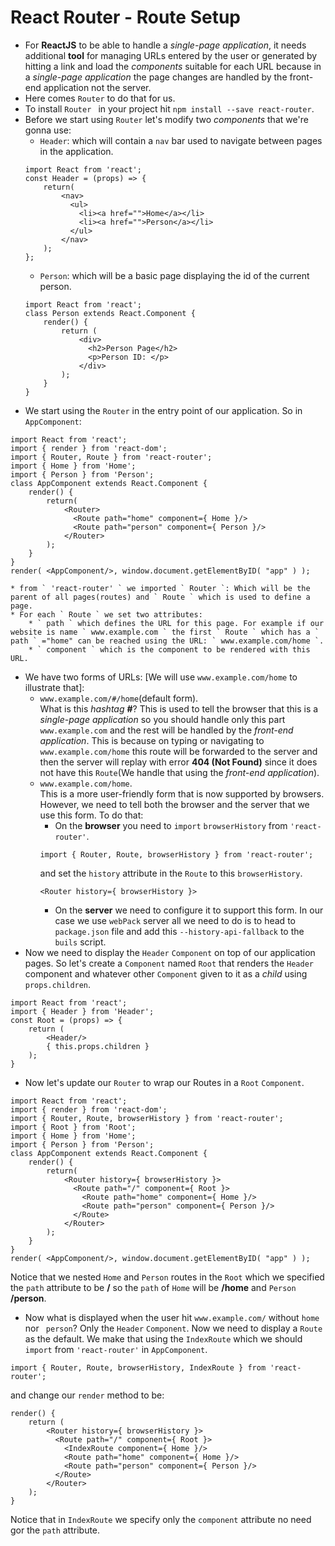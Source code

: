 # React Router - Route Setup
* For **ReactJS** to be able to handle a *single-page application*, it needs additional **tool** for managing URLs entered by the user or generated by hitting a link and load the *components* suitable for each URL because in a *single-page application* the page changes are handled by the front-end application not the server.
* Here comes ` Router ` to do that for us.
* To install `Router ` in your project hit ` npm install --save react-router `.
* Before we start using ` Router ` let's modify two *components* that we're gonna use:
    * ` Header `: which will contain a ` nav ` bar used to navigate between pages in the application.
    ```
    import React from 'react';
    const Header = (props) => {
        return(
            <nav>
              <ul>
                <li><a href="">Home</a></li>
                <li><a href="">Person</a></li>
              </ul>
            </nav>
        );  
    };
    ```
    * ` Person `: which will be a basic page displaying the id of the current person.
    ```
    import React from 'react';
    class Person extends React.Component {
        render() {
            return (
                <div>
                  <h2>Person Page</h2>
                  <p>Person ID: </p>
                </div>
            );
        }
    }
    ```
* We start using the ` Router ` in the entry point of our application. So in ` AppComponent `:
```
import React from 'react';
import { render } from 'react-dom';
import { Router, Route } from 'react-router';
import { Home } from 'Home';
import { Person } from 'Person';
class AppComponent extends React.Component {
    render() {
        return(
            <Router>
              <Route path="home" component={ Home }/>
              <Route path="person" component={ Person }/>
            </Router>
        );
    }
}
render( <AppComponent/>, window.document.getElementByID( "app" ) );
```
    * from ` 'react-router' ` we imported ` Router `: Which will be the parent of all pages(routes) and ` Route ` which is used to define a page.
    * For each ` Route ` we set two attributes:
        * ` path ` which defines the URL for this page. For example if our website is name ` www.example.com ` the first ` Route ` which has a ` path ` ="home" can be reached using the URL: ` www.example.com/home `.
        * ` component ` which is the component to be rendered with this URL.
* We have two forms of URLs: [We will use ` www.example.com/home ` to illustrate that]:
    * ` www.example.com/#/home `(default form).  
    What is this *hashtag* **#**?  This is used to tell the browser that this is a *single-page application* so you should handle only this part ` www.example.com ` and the rest will be handled by the *front-end application*. This is because on typing or navigating to ` www.example.com/home ` this route will be forwarded to the server and then the server will replay with error **404 (Not Found)** since it does not have this ` Route `(We handle that using the *front-end application*).  
    * ` www.example.com/home `.  
    This is a more user-friendly form that is now supported by browsers. However, we need to tell both the browser and the server that we use this form. To do that:
        * On the **browser** you need to ` import ` ` browserHistory ` from ` 'react-router' `.
        ```
        import { Router, Route, browserHistory } from 'react-router';
        ```
        and set the ` history ` attribute in the ` Route ` to this ` browserHistory `.
        ```
        <Router history={ browserHistory }>
        ```
        * On the **server** we need to configure it to support this form. In our case we use ` webPack ` server all we need to do is to head to ` package.json ` file and add this ` --history-api-fallback ` to the ` buils ` script.
* Now we need to display the ` Header ` ` Component ` on top of our application pages. So let's create a ` Component ` named ` Root ` that renders the ` Header ` component and whatever other ` Component ` given to it as a *child* using ` props.children `.
```
import React from 'react';
import { Header } from 'Header';
const Root = (props) => {
    return (
        <Header/>
        { this.props.children }
    );
}
```
* Now let's update our ` Router ` to wrap our Routes in a ` Root ` ` Component `.
```
import React from 'react';
import { render } from 'react-dom';
import { Router, Route, browserHistory } from 'react-router';
import { Root } from 'Root';
import { Home } from 'Home';
import { Person } from 'Person';
class AppComponent extends React.Component {
    render() {
        return(
            <Router history={ browserHistory }>
              <Route path="/" component={ Root }>
                <Route path="home" component={ Home }/>
                <Route path="person" component={ Person }/>
              </Route>
            </Router>
        );
    }
}
render( <AppComponent/>, window.document.getElementByID( "app" ) );
```
Notice that we nested ` Home ` and ` Person ` routes in the ` Root ` which we specified the ` path ` attribute to be **/** so the ` path ` of ` Home ` will be **/home** and ` Person ` **/person**.
* Now what is displayed when the user hit ` www.example.com/ ` without ` home ` nor ` person`? Only the ` Header ` ` Component `. Now we need to display a ` Route ` as the default. We make that using the ` IndexRoute ` which we should ` import ` from ` 'react-router' ` in ` AppComponent `.
```
import { Router, Route, browserHistory, IndexRoute } from 'react-router';
```  
and change our ` render ` method to be:
```
render() {
    return (
        <Router history={ browserHistory }>
          <Route path="/" component={ Root }>
            <IndexRoute component={ Home }/>
            <Route path="home" component={ Home }/>
            <Route path="person" component={ Person }/>
          </Route>
        </Router>
    );
}
```
Notice that in ` IndexRoute ` we specify only the ` component ` attribute no need gor the ` path ` attribute.
